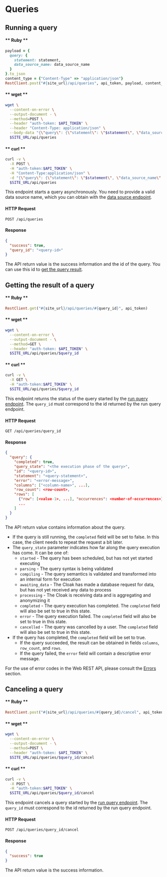 # Queries

## Running a query

<!-- tabs:start -->

#### ** Ruby **

```ruby
payload = {
  query: {
    statement: statement,
    data_source_name: data_source_name
  }
}.to_json
content_type = {"Content-Type" => "application/json"}
RestClient.post("#{site_url}/api/queries", api_token, payload, content_type)
```

#### ** wget **

```sh
wget \
  --content-on-error \
  --output-document - \
  --method=POST \
  --header "auth-token: $API_TOKEN" \
  --header "Content-Type: application/json" \
  --body-data "{\"query\": {\"statement\": \"$statement\", \"data_source_name\": \"$data_source_name\"}}" \
  $SITE_URL/api/queries
```

#### ** curl **

```sh
curl -v \
  -X POST \
  -H "auth-token:$API_TOKEN" \
  -H "Content-Type:application/json" \
  -d "{\"query\": {\"statement\": \"$statement\", \"data_source_name\": \"$data_source_name\"}}" \
  $SITE_URL/api/queries
```

<!-- tabs:end -->

This endpoint starts a query asynchronously. You need to provide a valid data source name, which you can obtain with the [data source endpoint](/data_sources.md#get-the-list-of-all-data-sources).

#### HTTP Request

`POST /api/queries`

#### Response

```json
{
  "success": true,
  "query_id": "<query-id>"
}
```

The API return value is the success information and the id of the query. You can use this id to [get the query result](#getting-the-result-of-a-query).

## Getting the result of a query

<!-- tabs:start -->

#### ** Ruby **

```ruby
RestClient.get("#{site_url}/api/queries/#{query_id}", api_token)
```

#### ** wget **

```sh
wget \
  --content-on-error \
  --output-document - \
  --method=GET \
  --header "auth-token: $API_TOKEN" \
  $SITE_URL/api/queries/$query_id
```

#### ** curl **

```sh
curl -v \
  -X GET \
  -H "auth-token:$API_TOKEN" \
  $SITE_URL/api/queries/$query_id
```

<!-- tabs:end -->

This endpoint returns the status of the query started by the [run query endpoint](#running-a-query). The `query_id` must correspond to the id returned by the run query endpoint.

#### HTTP Request

`GET /api/queries/query_id`

#### Response

```json
{
  "query": {
    "completed": true,
    "query_state": "<the execution phase of the query>",
    "id": "<query-id>",
    "statement": "<query-statement>",
    "error": "<error-message>",
    "columns": ["<column-name>", ...],
    "row_count": <row-count>,
    "rows": [
      {"row": [<value-1>, ...], "occurrences": <number-of-occurrences>},
      ...
    ]
  }
}
```

The API return value contains information about the query.

- If the query is still running, the `completed` field will be set to false. In this case, the client needs to
  repeat the request a bit later.
- The `query_state` parameter indicates how far along the query execution has come.
  It can be one of:
  - `started` - The query has been scheduled, but has not yet started executing
  - `parsing` - The query syntax is being validated
  - `compiling` - The query semantics is validated and transformed into an internal form for execution
  - `awaiting_data` - The Cloak has made a database request for data, but has not yet received any data to process
  - `processing` - The Cloak is receiving data and is aggregating and anonymizing it
  - `completed` - The query execution has completed. The `completed` field will also be set to true in this state.
  - `error` - The query execution failed. The `completed` field will also be set to true in this state.
  - `cancelled` - The query was cancelled by a user. The `completed` field will also be set to true in this state.
- If the query has completed, the `completed` field will be set to true.
  - If the query succeeded, the result can be obtained in fields `columns`, `row_count`, and `rows`.
  - If the query failed, the `error` field will contain a descriptive error message.

For the use of error codes in the Web REST API, please consult the [Errors](#errors) section.

## Canceling a query

<!-- tabs:start -->

#### ** Ruby **

```ruby
RestClient.post("#{site_url}/api/queries/#{query_id}/cancel", api_token, "")
```

#### ** wget **

```sh
wget \
  --content-on-error \
  --output-document - \
  --method=POST \
  --header "auth-token: $API_TOKEN" \
  $SITE_URL/api/queries/$query_id/cancel
```

#### ** curl **

```sh
curl -v \
  -X POST \
  -H "auth-token:$API_TOKEN" \
  $SITE_URL/api/queries/$query_id/cancel
```

<!-- tabs:end -->

This endpoint cancels a query started by the [run query endpoint](#running-a-query). The `query_id` must correspond to the id returned by the run query endpoint.

#### HTTP Request

`POST /api/queries/query_id/cancel`

#### Response

```json
{
  "success": true
}
```

The API return value is the success information.
